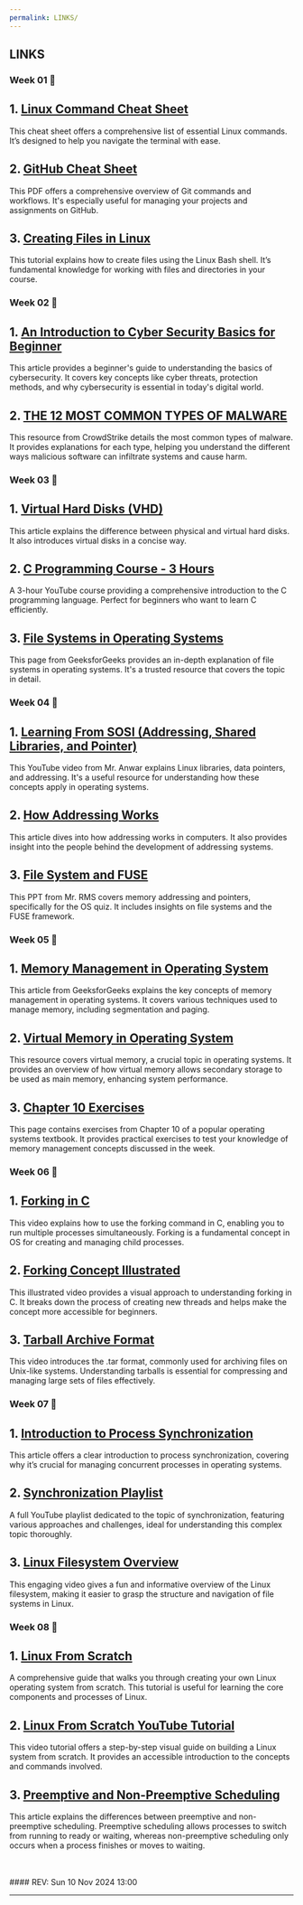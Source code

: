 ```yaml
---
permalink: LINKS/
---
```


## LINKS

### Week 01 🚩
<div class="link-card">
  <h2>1. <a href="https://phoenixnap.com/kb/linux-commands-cheat-sheet">Linux Command Cheat Sheet</a></h2>
  <p>This cheat sheet offers a comprehensive list of essential Linux commands. It’s designed to help you navigate the terminal with ease.</p>
</div>

<div class="link-card">
  <h2>2. <a href="https://training.github.com/downloads/github-git-cheat-sheet.pdf">GitHub Cheat Sheet</a></h2>
  <p>This PDF offers a comprehensive overview of Git commands and workflows. It's especially useful for managing your projects and assignments on GitHub.</p>
</div>

<div class="link-card">
  <h2>3. <a href="https://www.cyberciti.biz/faq/create-a-file-in-linux-using-the-bash-shell-terminal/">Creating Files in Linux</a></h2>
  <p>This tutorial explains how to create files using the Linux Bash shell. It’s fundamental knowledge for working with files and directories in your course.</p>
</div>

### Week 02 🚩
<div class="link-card">
  <h2>1. <a href="https://geekflare.com/understanding-cybersecurity/">An Introduction to Cyber Security Basics for Beginner</a></h2>
  <p>This article provides a beginner's guide to understanding the basics of cybersecurity. It covers key concepts like cyber threats, protection methods, and why cybersecurity is essential in today's digital world.</p>
</div>

<div class="link-card">
  <h2>2. <a href="https://www.crowdstrike.com/cybersecurity-101/malware/types-of-malware/">THE 12 MOST COMMON TYPES OF MALWARE</a></h2>
  <p>This resource from CrowdStrike details the most common types of malware. It provides explanations for each type, helping you understand the different ways malicious software can infiltrate systems and cause harm.</p>
</div>

### Week 03 🚩
<div class="link-card">
  <h2>1. <a href="https://www.techtarget.com/searchvirtualdesktop/definition/virtual-hard-disk-VHD">Virtual Hard Disks (VHD)</a></h2>
  <p>This article explains the difference between physical and virtual hard disks. It also introduces virtual disks in a concise way.</p>
</div>

<div class="link-card">
  <h2>2. <a href="https://www.youtube.com/watch?v=KJgsSFOSQv0">C Programming Course - 3 Hours</a></h2>
  <p>A 3-hour YouTube course providing a comprehensive introduction to the C programming language. Perfect for beginners who want to learn C efficiently.</p>
</div>

<div class="link-card">
  <h2>3. <a href="https://www.geeksforgeeks.org/file-systems-in-operating-system/">File Systems in Operating Systems</a></h2>
  <p>This page from GeeksforGeeks provides an in-depth explanation of file systems in operating systems. It's a trusted resource that covers the topic in detail.</p>
</div>

### Week 04 🚩
<div class="link-card">
  <h2>1. <a href="https://www.youtube.com/watch?v=uFj7mKNq1t0">Learning From SOSI (Addressing, Shared Libraries, and Pointer)</a></h2>
  <p>This YouTube video from Mr. Anwar explains Linux libraries, data pointers, and addressing. It's a useful resource for understanding how these concepts apply in operating systems.</p>
</div>

<div class="link-card">
  <h2>2. <a href="https://computer.howstuffworks.com/c23.htm">How Addressing Works</a></h2>
  <p>This article dives into how addressing works in computers. It also provides insight into the people behind the development of addressing systems.</p>
</div>

<div class="link-card">
  <h2>3. <a href="https://os.vlsm.org/Slides/os04.pdf">File System and FUSE</a></h2>
  <p>This PPT from Mr. RMS covers memory addressing and pointers, specifically for the OS quiz. It includes insights on file systems and the FUSE framework.</p>
</div>

### Week 05 🚩
<div class="link-card">
  <h2>1. <a href="https://www.geeksforgeeks.org/memory-management-in-operating-system/">Memory Management in Operating System</a></h2>
  <p>This article from GeeksforGeeks explains the key concepts of memory management in operating systems. It covers various techniques used to manage memory, including segmentation and paging.</p>
</div>

<div class="link-card">
  <h2>2. <a href="https://www.geeksforgeeks.org/virtual-memory-in-operating-system/">Virtual Memory in Operating System</a></h2>
  <p>This resource covers virtual memory, a crucial topic in operating systems. It provides an overview of how virtual memory allows secondary storage to be used as main memory, enhancing system performance.</p>
</div>

<div class="link-card">
  <h2>3. <a href="https://www.studocu.com/row/document/xian-jiaotong-university/%E6%93%8D%E4%BD%9C%E7%B3%BB%E7%BB%9F/operating-system-concepts-exercise10/24296566">Chapter 10 Exercises</a></h2>
  <p>This page contains exercises from Chapter 10 of a popular operating systems textbook. It provides practical exercises to test your knowledge of memory management concepts discussed in the week.</p>
</div>

### Week 06 🚩
<div class="link-card">
  <h2>1. <a href="https://www.youtube.com/watch?v=cex9XrZCU14">Forking in C</a></h2>
  <p>This video explains how to use the forking command in C, enabling you to run multiple processes simultaneously. Forking is a fundamental concept in OS for creating and managing child processes.</p>
</div>

<div class="link-card">
  <h2>2. <a href="https://www.youtube.com/watch?v=xVSPv-9x3gk">Forking Concept Illustrated</a></h2>
  <p>This illustrated video provides a visual approach to understanding forking in C. It breaks down the process of creating new threads and helps make the concept more accessible for beginners.</p>
</div>

<div class="link-card">
  <h2>3. <a href="https://www.youtube.com/watch?v=xVSPv-9x3gk">Tarball Archive Format</a></h2>
  <p>This video introduces the .tar format, commonly used for archiving files on Unix-like systems. Understanding tarballs is essential for compressing and managing large sets of files effectively.</p>
</div>

### Week 07 🚩
<div class="link-card">
  <h2>1. <a href="https://www.geeksforgeeks.org/introduction-of-process-synchronization/">Introduction to Process Synchronization</a></h2>
  <p>This article offers a clear introduction to process synchronization, covering why it’s crucial for managing concurrent processes in operating systems.</p>
</div>

<div class="link-card">
  <h2>2. <a href="https://www.youtube.com/watch?v=ph2awKa8r5Y&list=PLBlnK6fEyqRjDf_dmCEXgl6XjVKDDj0M2">Synchronization Playlist</a></h2>
  <p>A full YouTube playlist dedicated to the topic of synchronization, featuring various approaches and challenges, ideal for understanding this complex topic thoroughly.</p>
</div>

<div class="link-card">
  <h2>3. <a href="https://www.youtube.com/watch?v=42iQKuQodW4">Linux Filesystem Overview</a></h2>
  <p>This engaging video gives a fun and informative overview of the Linux filesystem, making it easier to grasp the structure and navigation of file systems in Linux.</p>
</div>

### Week 08 🚩
<div class="link-card">
  <h2>1. <a href="https://lfs.mirrors.hoobly.com/lfs/view/12.1/index.html">Linux From Scratch</a></h2>
  <p>A comprehensive guide that walks you through creating your own Linux operating system from scratch. This tutorial is useful for learning the core components and processes of Linux.</p>
</div>

<div class="link-card">
  <h2>2. <a href="https://www.youtube.com/watch?v=685qdaX9YQc">Linux From Scratch YouTube Tutorial</a></h2>
  <p>This video tutorial offers a step-by-step visual guide on building a Linux system from scratch. It provides an accessible introduction to the concepts and commands involved.</p>
</div>

<div class="link-card">
  <h2>3. <a href="https://www.geeksforgeeks.org/preemptive-and-non-preemptive-scheduling/">Preemptive and Non-Preemptive Scheduling</a></h2>
  <p>This article explains the differences between preemptive and non-preemptive scheduling. Preemptive scheduling allows processes to switch from running to ready or waiting, whereas non-preemptive scheduling only occurs when a process finishes or moves to waiting.</p>
</div>

<br>
<br>
#### REV: Sun 10 Nov 2024 13:00
<hr>
